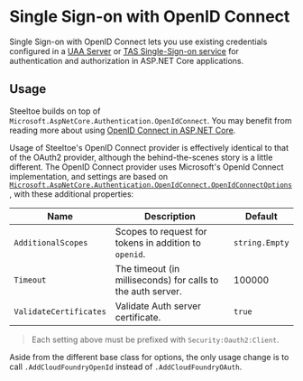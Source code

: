 # Single Sign-on with OpenID Connect

Single Sign-on with OpenID Connect lets you use existing credentials configured in a [UAA Server](https://github.com/cloudfoundry/uaa) or [TAS Single-Sign-on service](https://docs.pivotal.io/p-identity) for authentication and authorization in ASP.NET Core applications.

## Usage

Steeltoe builds on top of `Microsoft.AspNetCore.Authentication.OpenIdConnect`. You may benefit from reading more about using [OpenID Connect in ASP.NET Core](https://andrewlock.net/an-introduction-to-openid-connect-in-asp-net-core/).

Usage of Steeltoe's OpenID Connect provider is effectively identical to that of the OAuth2 provider, although the behind-the-scenes story is a little different. The OpenID Connect provider uses Microsoft's OpenId Connect implementation, and settings are based on [`Microsoft.AspNetCore.Authentication.OpenIdConnect.OpenIdConnectOptions`](https://docs.microsoft.com/dotnet/api/microsoft.aspnetcore.authentication.openidconnect.openidconnectoptions), with these additional properties:

| Name | Description | Default |
| --- | --- | --- |
| `AdditionalScopes` | Scopes to request for tokens in addition to `openid`. | `string.Empty` |
| `Timeout` | The timeout (in milliseconds) for calls to the auth server. | 100000 |
| `ValidateCertificates` | Validate Auth server certificate. | `true` |

>Each setting above must be prefixed with `Security:Oauth2:Client`.

Aside from the different base class for options, the only usage change is to call `.AddCloudFoundryOpenId` instead of `.AddCloudFoundryOAuth`.
